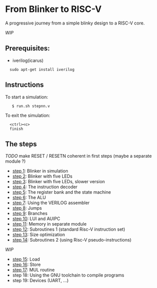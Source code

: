 # From Blinker to RISC-V

A progressive journey from a simple blinky design to a RISC-V core.

_WIP_

## Prerequisites:
- iverilog(icarus) 

```
  sudo apt-get install iverilog
```

## Instructions

To start a simulation:
```
   $ run.sh stepnn.v
```

To exit the simulation:
```
  <ctrl><c>
  finish
```

## The steps

_TODO_ make RESET / RESETN coherent in first steps (maybe a separate module ?)

- [step 1](step1.v): Blinker in simulation
- [step 2](step2.v): Blinker with five LEDs
- [step 3](step3.v): Blinker with five LEDs, slower version
- [step 4](step4.v): The instruction decoder
- [step 5](step5.v): The register bank and the state machine
- [step 6](step6.v): The ALU
- [step 7](step7.v): Using the VERILOG assembler
- [step 8](step8.v): Jumps
- [step 9](step9.v): Branches
- [step 10](step10.v): LUI and AUIPC
- [step 11](step11.v): Memory in separate module
- [step 12](step12.v): Subroutines 1 (standard Risc-V instruction set)
- [step 13](step13.v): Size optimization
- [step 14](step14.v): Subroutines 2 (using Risc-V pseudo-instructions)

_WIP_

- [step 15](step12.v): Load
- [step 16](step13.v): Store
- [step 17](step14.v): MUL routine
- step 18: Using the GNU toolchain to compile programs
- step 19: Devices (UART, ...)
